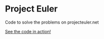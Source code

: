 # Project Euler

Code to solve the problems on projecteuler.net

[See the code in action!](https://shamus03.github.io/projecteuler)
